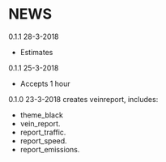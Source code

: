 NEWS
===============

0.1.1 28-3-2018

- Estimates 

0.1.1 25-3-2018

- Accepts 1 hour

0.1.0 23-3-2018
creates veinreport, includes:
- theme_black
- vein_report.
- report_traffic.
- report_speed.
- report_emissions.
